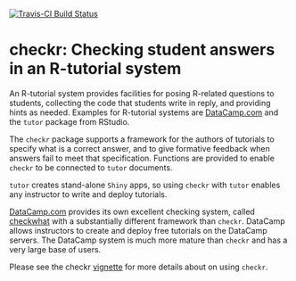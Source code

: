 [![Travis-CI Build Status](https://travis-ci.org/dtkaplan/checkr.svg?branch=master)](https://travis-ci.org/dtkaplan/checkr)

# checkr: Checking student answers in an R-tutorial system

An R-tutorial system provides facilities for posing R-related questions to students, collecting the code that students write in reply, and providing hints as needed. Examples for R-tutorial systems are [DataCamp.com](DataCamp.com) and the `tutor` package from RStudio.

The `checkr` package supports a framework for the authors of tutorials to specify what is a correct answer, and to give formative feedback when answers fail to meet that specification. Functions are provided to enable `checkr` to be connected to `tutor` documents. 

`tutor` creates stand-alone `Shiny` apps, so using `checkr` with `tutor` enables any instructor to write and deploy tutorials.  

[DataCamp.com](DataCamp.com) provides its own excellent checking system, called [checkwhat](https://github.com/datacamp/testwhat) with a substantially different framework than `checkr`. DataCamp allows instructors to create and deploy free tutorials on the DataCamp servers. The DataCamp system is much more mature than `checkr` and has a very large base of users. 

Please see the checkr [vignette](vignettes/checking-code.html) for more details about on using `checkr`.
